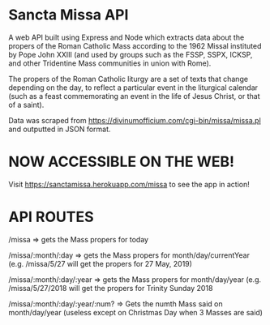 # Sancta Missa API

A web API built using Express and Node which extracts data about the propers of the Roman Catholic Mass according to the 1962 Missal instituted by Pope John XXIII (and used by groups such as the FSSP, SSPX, ICKSP, and other Tridentine Mass communities in union with Rome).

The propers of the Roman Catholic liturgy are a set of texts that change depending on the day, to reflect a particular event in the liturgical calendar (such as a feast commemorating an event in the life of Jesus Christ, or that of a saint).

Data was scraped from https://divinumofficium.com/cgi-bin/missa/missa.pl and outputted in JSON format.

# NOW ACCESSIBLE ON THE WEB!
Visit https://sanctamissa.herokuapp.com/missa to see the app in action!

# API ROUTES
/missa => gets the Mass propers for today

/missa/:month/:day => gets the Mass propers for month/day/currentYear (e.g. /missa/5/27 will get the propers for 27 May, 2019)

/missa/:month/:day/:year => gets the Mass propers for month/day/year (e.g. /missa/5/27/2018 will get the propers for Trinity Sunday 2018

/missa/:month/:day/:year/:num? => Gets the numth Mass said on month/day/year (useless except on Christmas Day when 3 Masses are said)
